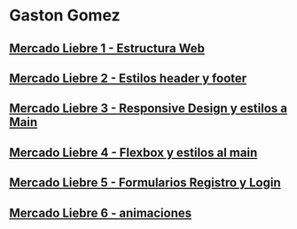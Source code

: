 # Gaston Gomez
## [Mercado Liebre 1 - Estructura Web](https://github.com/gastonutn/MercadoLiebre/tree/estructuraweb)
## [Mercado Liebre 2 - Estilos header y footer](https://github.com/gastonutn/MercadoLiebre/tree/estilos_headerfooter)
## [Mercado Liebre 3 - Responsive Design y estilos a Main](https://github.com/gastonutn/MercadoLiebre/tree/responsive)
## [Mercado Liebre 4 - Flexbox y estilos al main](https://github.com/gastonutn/MercadoLiebre/tree/flexbox)
## [Mercado Liebre 5 - Formularios Registro y Login](https://github.com/gastonutn/MercadoLiebre/tree/formularios)
## [Mercado Liebre 6 - animaciones](https://github.com/gastonutn/MercadoLiebre/tree/animaciones)
